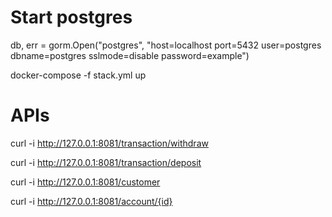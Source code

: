 # Start postgres


db, err = gorm.Open("postgres", "host=localhost port=5432 user=postgres dbname=postgres sslmode=disable password=example")


docker-compose -f stack.yml up 


# APIs

curl -i http://127.0.0.1:8081/transaction/withdraw

curl -i http://127.0.0.1:8081/transaction/deposit

curl -i http://127.0.0.1:8081/customer

curl -i http://127.0.0.1:8081/account/{id}
